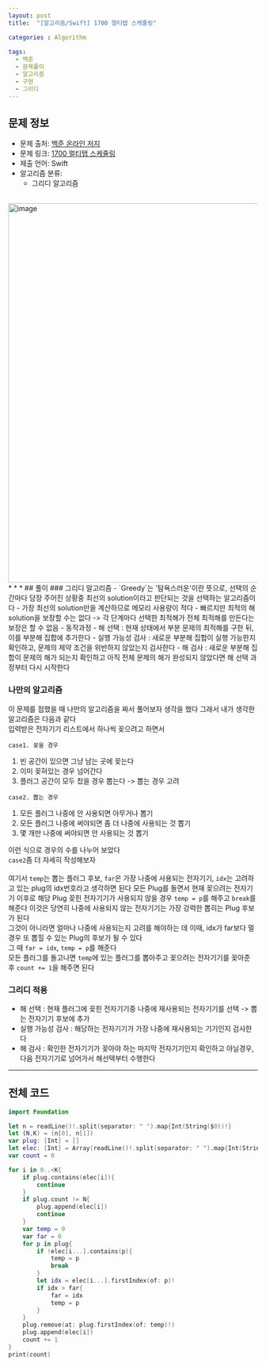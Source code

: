```yaml
---
layout: post
title:  "[알고리즘/Swift] 1700 멀티탭 스케줄링"

categories : Algorithm
  
tags:
  - 백준
  - 문제풀이
  - 알고리즘
  - 구현
  - 그리디
---
```


## 문제 정보
 - 문제 출처: [백준 온라인 저지](http://boj.kr/)
 - 문제 링크: [1700 멀티탭 스케줄링](https://www.acmicpc.net/problem/1700)
 - 제출 언어: Swift
 - 알고리즘 분류: 
    - 그리디 알고리즘

 <br>

<img width="765" alt="image" src="https://user-images.githubusercontent.com/110437548/217414024-849593e9-f171-4b9d-a0f5-b84e28f6f820.png">
* * *
## 풀이
### 그리디 알고리즘
- `Greedy`는 '탐욕스러운'이란 뜻으로, 선택의 순간마다 당장 주어진 상황중 최선의 solution이라고 판단되는 것을 선택하는 알고리즘이다
- 가장 최선의 solution만을 계산하므로 메모리 사용량이 적다 
- 빠르지만 최적의 해 solution을 보장할 수는 없다 -> 각 단계마다 선택한 최적해가 전체 최적해를 만든다는 보장은 할 수 없음
- 동작과정
  - 해 선택 : 현재 상태에서 부분 문제의 최적해를 구한 뒤, 이를 부분해 집합에 추가한다 
  - 실행 가능성 검사 : 새로운 부분해 집합이 실행 가능한지 확인하고, 문제의 제약 조건을 위반하지 않았는지 검사한다
  - 해 검사 : 새로운 부분해 집합이 문제의 해가 되는지 확인하고 아직 전체 문제의 해가 완성되지 않았다면 해 선택 과정부터 다시 시작한다    

### 나만의 알고리즘
이 문제를 접했을 때 나만의 알고리즘을 짜서 풀어보자 생각을 했다 그래서 내가 생각한 알고리즘은 다음과 같다   
입력받은 전자기기 리스트에서 하나씩 꽂으려고 하면서    

`case1. 꽂을 경우`   
  1. 빈 공간이 있으면 그냥 남는 곳에 꽂는다    
  2. 이미 꽂혀있는 경우 넘어간다    
  3. 플러그 공간이 모두 찼을 경우 뽑는다 -> 뽑는 경우 고려     


`case2. 뽑는 경우`   
  1. 모든 플러그 나중에 안 사용되면 아무거나 뽑기   
  2. 모든 플러그 나중에 써야되면 좀 더 나중에 사용되는 것 뽑기   
  3. 몇 개만 나중에 써야되면 안 사용되는 것 뽑기     


이런 식으로 경우의 수를 나누어 보았다   
`case2`좀 더 자세히 작성해보자     
<br>
여기서 `temp`는 뽑는 플러그 후보, `far`은 가장 나중에 사용되는 전자기기, `idx`는 고려하고 있는 plug의 idx번호라고 생각하면 된다
모든 Plug를 돌면서 현재 꽂으려는 전자기기 이후로 해당 Plug 꽂힌 전자기기가 사용되지 않을 경우 `temp = p`를 해주고 `break`를 해준다
이것은 당연히 나중에 사용되지 않는 전자기기는 가장 강력한 뽑히는 Plug 후보가 된다   
그것이 아니라면 얼마나 나중에 사용되는지 고려를 해야하는 데 이때, idx가 far보다 멀 경우 또 뽑힐 수 있는 Plug의 후보가 될 수 있다   
그 때 `far = idx`, `temp = p`를 해준다
<br>
모든 플러그를 돌고나면 `temp`에 있는 플러그를 뽑아주고 꽂으려는 전자기기를 꽂아준 후 `count += 1`을 해주면 된다 

### 그리디 적용
- 해 선택 : 현재 플러그에 꽂힌 전자기기중 나중에 재사용되는 전자기기를 선택 -> 뽑는 전자기기 후보에 추가
- 실행 가능성 검사 : 해당하는 전자기기가 가장 나중에 재사용되는 기기인지 검사한다 
- 해 검사 : 확인한 전자기기가 꽂아야 하는 마지막 전자기기인지 확인하고 아닐경우, 다음 전자기기로 넘어가서 해선택부터 수행한다 
  
* * *    
   
## 전체 코드
```swift
import Foundation

let n = readLine()!.split(separator: " ").map{Int(String($0))!}
let (N,K) = (n[0], n[1])
var plug: [Int] = []
let elec: [Int] = Array(readLine()!.split(separator: " ").map{Int(String($0))!})
var count = 0

for i in 0..<K{
    if plug.contains(elec[i]){
        continue
    }
    if plug.count != N{
        plug.append(elec[i])
        continue
    }
    var temp = 0
    var far = 0
    for p in plug{
        if !elec[i...].contains(p){
            temp = p
            break
        }
        let idx = elec[i...].firstIndex(of: p)!
        if idx > far{
            far = idx
            temp = p
        }
    }
    plug.remove(at: plug.firstIndex(of: temp)!)
    plug.append(elec[i])
    count += 1
}
print(count)
```
